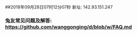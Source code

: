 ##2018年09月28日07时12分07秒 新址: 142.93.151.247
### 兔友常见问题及解答: https://github.com/wanggonging/d/blob/w/FAQ.md
